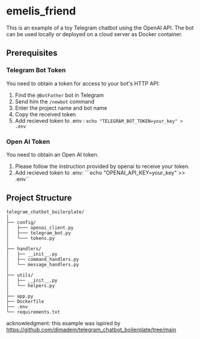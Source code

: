 # emelis_friend 
This is an example of a toy Telegram chatbot using the OpenAI API.
The bot can be used locally or deployed on a cloud server as Docker container.

## Prerequisites
### Telegram Bot Token
You need to obtain a token for access to your bot's HTTP API:

1. Find the `@BotFather` bot in Telegram
2. Send him the `/newbot` command
3. Enter the project name and bot name
4. Copy the received token
5. Add recieved token to .env : ```echo "TELEGRAM_BOT_TOKEN=your_key" > .env```
	

### Open AI Token
You need to obtain an Open AI token. 

1. Please follow the instruction provided by openai to receive your token.
2. Add recieved token to .env: ```echo "OPENAI_API_KEY=your_key" >> .env``

## Project Structure

```
telegram_chatbot_boilerplate/
│
├── config/
│   ├─── openai_client.py
│   ├─── telegram_bot.py
│   └─── tokens.py
│
├── handlers/
│   ├── __init__.py
│   ├── command_handlers.py
│   └── message_handlers.py
│
├── utils/
│   ├── __init__.py
│   └── helpers.py
│
├── app.py
├── Dockerfile
├── .env
└── requirements.txt
```

acknowledgment: this example was ispired by https://github.com/dimadem/telegram_chatbot_boilerplate/tree/main
